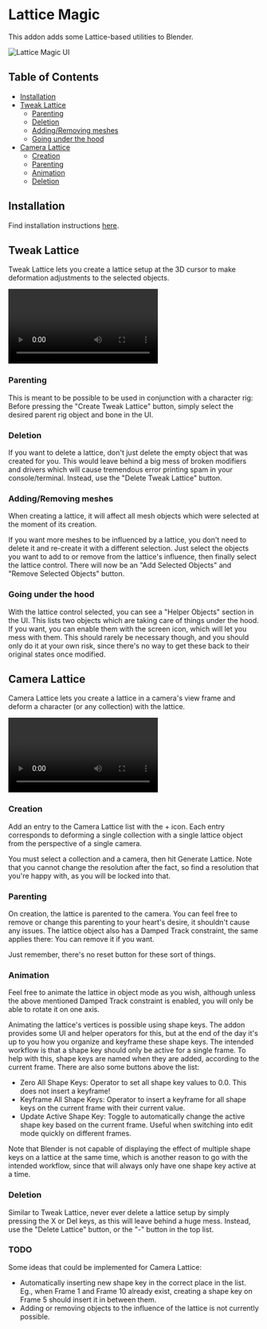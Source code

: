 # Lattice Magic
This addon adds some Lattice-based utilities to Blender. 

![Lattice Magic UI](/media/addons/lattice_magic/lattice_magic.png)

## Table of Contents

- [Installation](#installation)
- [Tweak Lattice](#tweak-lattice)
    - [Parenting](#parenting)
    - [Deletion](#deletion)
    - [Adding/Removing meshes](#addingremoving-meshes)
    - [Going under the hood](#going-under-the-hood)
- [Camera Lattice](#camera-lattice)
    - [Creation](#creation)
    - [Parenting](#parenting-1)
    - [Animation](#animation)
    - [Deletion](#deletion-1)


## Installation
Find installation instructions [here](https://studio.blender.org/pipeline/addons/overview).


## Tweak Lattice
Tweak Lattice lets you create a lattice setup at the 3D cursor to make deformation adjustments to the selected objects.  

<video controls src="/media/addons/lattice_magic/tweak_lattice.mp4" title="Title"></video>

### Parenting
This is meant to be possible to be used in conjunction with a character rig: Before pressing the "Create Tweak Lattice" button, simply select the desired parent rig object and bone in the UI.

### Deletion
If you want to delete a lattice, don't just delete the empty object that was created for you. This would leave behind a big mess of broken modifiers and drivers which will cause tremendous error printing spam in your console/terminal. Instead, use the "Delete Tweak Lattice" button.

### Adding/Removing meshes
When creating a lattice, it will affect all mesh objects which were selected at the moment of its creation.  

If you want more meshes to be influenced by a lattice, you don't need to delete it and re-create it with a different selection. Just select the objects you want to add to or remove from the lattice's influence, then finally select the lattice control. There will now be an "Add Selected Objects" and "Remove Selected Objects" button.  

### Going under the hood
With the lattice control selected, you can see a "Helper Objects" section in the UI. This lists two objects which are taking care of things under the hood. If you want, you can enable them with the screen icon, which will let you mess with them. This should rarely be necessary though, and you should only do it at your own risk, since there's no way to get these back to their original states once modified.


## Camera Lattice
Camera Lattice lets you create a lattice in a camera's view frame and deform a character (or any collection) with the lattice.

<video controls src="/media/addons/lattice_magic/camera_lattice.mp4" title="Title"></video>

### Creation
Add an entry to the Camera Lattice list with the + icon. Each entry corresponds to deforming a single collection with a single lattice object from the perspective of a single camera.  

You must select a collection and a camera, then hit Generate Lattice. Note that you cannot change the resolution after the fact, so find a resolution that you're happy with, as you will be locked into that.  

### Parenting
On creation, the lattice is parented to the camera. You can feel free to remove or change this parenting to your heart's desire, it shouldn't cause any issues. The lattice object also has a Damped Track constraint, the same applies there: You can remove it if you want.  

Just remember, there's no reset button for these sort of things.

### Animation
Feel free to animate the lattice in object mode as you wish, although unless the above mentioned Damped Track constraint is enabled, you will only be able to rotate it on one axis.  

Animating the lattice's vertices is possible using shape keys. The addon provides some UI and helper operators for this, but at the end of the day it's up to you how you organize and keyframe these shape keys.
The intended workflow is that a shape key should only be active for a single frame. To help with this, shape keys are named when they are added, according to the current frame. There are also some buttons above the list:
- Zero All Shape Keys: Operator to set all shape key values to 0.0. This does not insert a keyframe!  
- Keyframe All Shape Keys: Operator to insert a keyframe for all shape keys on the current frame with their current value.  
- Update Active Shape Key: Toggle to automatically change the active shape key based on the current frame. Useful when switching into edit mode quickly on different frames.  

Note that Blender is not capable of displaying the effect of multiple shape keys on a lattice at the same time, which is another reason to go with the intended workflow, since that will always only have one shape key active at a time.


### Deletion  
Similar to Tweak Lattice, never ever delete a lattice setup by simply pressing the X or Del keys, as this will leave behind a huge mess. Instead, use the "Delete Lattice" button, or the "-" button in the top list.  


### TODO
Some ideas that could be implemented for Camera Lattice:
- Automatically inserting new shape key in the correct place in the list. Eg., when Frame 1 and Frame 10 already exist, creating a shape key on Frame 5 should insert it in between them.  
- Adding or removing objects to the influence of the lattice is not currently possible.  

